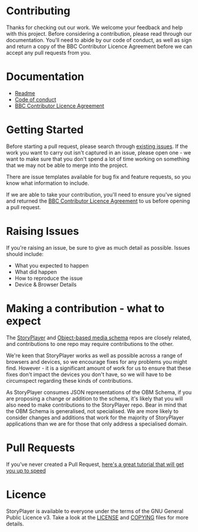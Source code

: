 Contributing
============

Thanks for checking out our work. We welcome your feedback and help with this project. Before considering a contribution, please read through our documentation. You'll need to abide by our code of conduct, as well as sign and return a copy of the BBC Contributor Licence Agreement before we can accept any pull requests from you.

Documentation
=============

* [Readme](../README.md)
* [Code of conduct](../CODE_OF_CONDUCT.md)
* [BBC Contributor Licence Agreement](BBC_Contributor_Licence_Agreement_StoryPlayer.pdf)

Getting Started
===============
Before starting a pull request, please search through [existing issues](https://github.com/bbc/storyplayer/issues). If the work you want to carry out isn't captured in an issue, please open one - we want to make sure that you don't spend a lot of time working on something that we may not be able to merge into the project. 

There are issue templates available for bug fix and feature requests, so you know what information to include.

If we are able to take your contribution, you'll need to ensure you've signed and returned the [BBC Contributor Licence Agreement](BBC_Contributor_Licence_Agreement_StoryPlayer.pdf) to us before opening a pull request.

Raising Issues
==============
If you're raising an issue, be sure to give as much detail as possible. 
Issues should include:

* What you expected to happen
* What did happen
* How to reproduce the issue
* Device & Browser Details

Making a contribution - what to expect
======================================

The [StoryPlayer](https://github.com/bbc/storyplayer/) and [Object-based media schema](https://github.com/bbc/object-based-media-schema) repos are closely related, and contributions to one repo may require contributions to the other.

We're keen that StoryPlayer works as well as possible across a range of browsers and devices, so we encourage fixes for any problems you might find. However - it is a significant amount of work for us to ensure that these fixes don't impact the devices you don't have, so we will have to be circumspect regarding these kinds of contributions.

As StoryPlayer consumes JSON representations of the OBM Schema, if you are proposing a change or addition to the schema, it's likely that you will also need to make contributions to the StoryPlayer repo. Bear in mind that the OBM Schema is generalised, not specialised. We are more likely to consider changes and additions that work for the majority of StoryPlayer applications than we are for those that only address a specialised domain.

Pull Requests
=============
If you've never created a Pull Request, [here's a great tutorial that will get you up to speed](https://egghead.io/courses/how-to-contribute-to-an-open-source-project-on-github)

Licence
=======
StoryPlayer is available to everyone under the terms of the GNU General Public Licence v3. Take a look at the [LICENSE](../LICENCE) and [COPYING](../COPYING) files for more details.